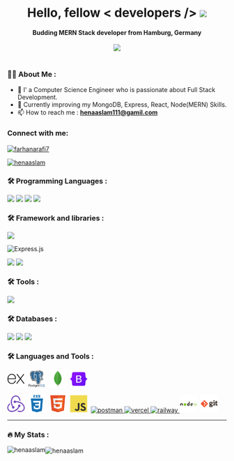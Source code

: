 

  <h1 align="center">
  Hello, fellow < developers />
  <img src="https://media.giphy.com/media/hvRJCLFzcasrR4ia7z/giphy.gif" width="30px"/>
  <h4 align="center">Budding MERN Stack developer from Hamburg, Germany </h4>
  <div align="center">
   <img src="https://media.giphy.com/media/9PhdJO4CMfyfXDCnko/giphy.gif" width="100"/>
  </div>
 
  <img src="https://komarev.com/ghpvc/?username=HenaAslam&style=flat-square&color=blue" alt=""/>
</h1>

<div>


### :woman_technologist: About Me :



- :telescope: I' a Computer Science Engineer who is passionate about Full Stack Development.
- :seedling:  Currently improving my MongoDB, Express, React, Node(MERN) Skills.
- :mailbox: How to reach me : **henaaslam111@gamil.com**
</div>
<h3 align="left">Connect with me:</h3>
<p align="left">
<a href="https://www.linkedin.com/in/hena-asslam/" target="blank"><img align="center" src="https://raw.githubusercontent.com/rahuldkjain/github-profile-readme-generator/master/src/images/icons/Social/linked-in-alt.svg" alt="farhanarafi7" height="30" width="40" /></a>
</p>
<p align="left"> <a href="https://github.com/ryo-ma/github-profile-trophy"><img src="https://github-profile-trophy.vercel.app/?username=HenaAslam&title=Commits,PullRequest,Repositories,Issues&theme=onedark" alt="henaaslam" /></a> </p>

### :hammer_and_wrench: Programming Languages :

<p>
 <img src="https://img.shields.io/badge/TypeScript-007ACC?style=for-the-badge&logo=typescript&logoColor=white" />
   <img src="https://img.shields.io/badge/JavaScript-323330?style=for-the-badge&logo=javascript&logoColor=F7DF1E" />
  <img src="https://img.shields.io/badge/HTML5-E34F26?style=for-the-badge&logo=html5&logoColor=white" />
  <img src="https://img.shields.io/badge/CSS3-1572B6?style=for-the-badge&logo=css3&logoColor=white" />
 
</p>

### :hammer_and_wrench: Framework and libraries :
<p style="display:flex">

  <img src="https://img.shields.io/badge/Node.js-339933?style=for-the-badge&logo=nodedotjs&logoColor=white" />
  
  ![Express.js](https://img.shields.io/badge/express.js-%23404d59.svg?style=for-the-badge&logo=express&logoColor=%2361DAFB) 
 
  <img src="https://img.shields.io/badge/React-20232A?style=for-the-badge&logo=react&logoColor=61DAFB" />
  

  <img src="https://img.shields.io/badge/Bootstrap-563D7C?style=for-the-badge&logo=bootstrap&logoColor=white" />
 
 
</p>


### :hammer_and_wrench: Tools :

<p>
  <img src="https://img.shields.io/badge/Visual_Studio_Code-0078D4?style=for-the-badge&logo=visual%20studio%20code&logoColor=white" />
  
  
</p>


### :hammer_and_wrench: Databases :
<p>
  <img src="https://img.shields.io/badge/MySQL-00000F?style=for-the-badge&logo=mysql&logoColor=white" />
  <img src="https://img.shields.io/badge/PostgreSQL-316192?style=for-the-badge&logo=postgresql&logoColor=white" />
  <img src="https://img.shields.io/badge/MongoDB-4EA94B?style=for-the-badge&logo=mongodb&logoColor=white" />

</p>



### :hammer_and_wrench: Languages and Tools :

<div>
  
 

  <img src="https://github.com/devicons/devicon/blob/master/icons/express/express-original.svg" title="Express" alt="Express " width="40" height="40"/>&nbsp;
  <img src="https://github.com/devicons/devicon/blob/master/icons/postgresql/postgresql-original-wordmark.svg" title="PostgreSQL" alt="PostgreSQL" width="40" height="40"/>&nbsp;
  <img src="https://github.com/devicons/devicon/blob/master/icons/mongodb/mongodb-original.svg" title="MongoDB" alt="MongoDB" width="40" height="40"/>&nbsp;
  <img src="https://github.com/devicons/devicon/blob/master/icons/bootstrap/bootstrap-original.svg" title="Bootstrap" alt="Bootstrap" width="40" height="40"/>&nbsp;

  <img src="https://github.com/devicons/devicon/blob/master/icons/redux/redux-original.svg" title="Redux" alt="Redux " width="40" height="40"/>&nbsp;
  <img src="https://github.com/devicons/devicon/blob/master/icons/css3/css3-plain-wordmark.svg"  title="CSS3" alt="CSS" width="40" height="40"/>&nbsp;
  <img src="https://github.com/devicons/devicon/blob/master/icons/html5/html5-original.svg" title="HTML5" alt="HTML" width="40" height="40"/>&nbsp;
  <img src="https://github.com/devicons/devicon/blob/master/icons/javascript/javascript-original.svg" title="JavaScript" alt="JavaScript" width="40" height="40"/>&nbsp;
   <a href="https://postman.com" target="_blank" rel="noreferrer"> <img src="https://www.vectorlogo.zone/logos/getpostman/getpostman-icon.svg" alt="postman" width="40" height="40"/> </a>
   <a href="https://vercel.com" target="_blank" rel="noreferrer"> <img src="https://upload.wikimedia.org/wikipedia/commons/5/5e/Vercel_logo_black.svg" alt="vercel" width="40" height="40"/> </a> 
   <a href="https://railway.app/" target="_blank" rel="noreferrer"> <img src="https://railway.app/brand/logo-light.png" alt="railway" width="40" height="40"/> </a>
  <img src="https://github.com/devicons/devicon/blob/master/icons/nodejs/nodejs-original-wordmark.svg" title="NodeJS" alt="NodeJS" width="40" height="40"/>&nbsp;
  <img src="https://github.com/devicons/devicon/blob/master/icons/git/git-original-wordmark.svg" title="Git" alt="Git" width="40" height="40"/>
</div>

---
### :fire: My Stats :



<p><img align="left" src="https://github-readme-stats.vercel.app/api/top-langs?username=HenaAslam&show_icons=true&locale=en&layout=compact" alt="henaaslam" /></p>

<p><img align="center" src="https://github-readme-streak-stats.herokuapp.com/?user=HenaAslam&" alt="henaaslam" /></p>


  


